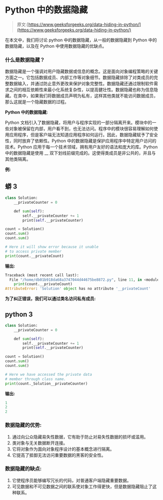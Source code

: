 # Python 中的数据隐藏

> 原文:[https://www.geeksforgeeks.org/data-hiding-in-python/](https://www.geeksforgeeks.org/data-hiding-in-python/)

在本文中，我们将讨论 python 中的数据隐藏，从一般的数据隐藏到 Python 中的数据隐藏，以及在 Python 中使用数据隐藏的优缺点。

### **什么是数据隐藏？**

数据隐藏是一个强调对用户隐藏数据或信息的概念。这是面向对象编程策略的关键方面之一。它包括数据成员、内部工作等对象细节。数据隐藏排除了对类成员的完整数据输入，并通过防止意外更改来保护对象完整性。数据隐藏还通过限制软件需求之间的相互依赖性来最小化系统复杂性，以提高健壮性。数据隐藏也称为信息隐藏。在类中，如果我们将数据成员声明为私有，这样其他类就不能访问数据成员，那么这就是一个隐藏数据的过程。

**Python 中的数据隐藏:**

Python 文档引入了数据隐藏，将用户与程序实现的一部分隔离开来。模块中的一些对象被保留在内部，用户看不到，也无法访问。程序中的模块很容易理解如何使用应用程序，但是客户端无法知道应用程序如何运行。因此，数据隐藏赋予了安全性，同时放弃了依赖性。Python 中的数据隐藏是保护应用程序中特定用户访问的技术。Python 应用于每一个技术领域，拥有用户友好的语法和庞大的库。Python 中的数据隐藏是使用 __ 双下划线前缀完成的。这使得类成员是非公共的，并且与其他类隔离。

**例:**

## 蟒 3

```py
class Solution:
    __privateCounter = 0

    def sum(self):
        self.__privateCounter += 1
        print(self.__privateCounter)

count = Solution()
count.sum()
count.sum()

# Here it will show error because it unable
# to access private member
print(count.__privateCount)
```

**输出:**

```py
Traceback (most recent call last):
  File "/home/db01b918da68a3747044d44675be8872.py", line 11, in <module>
    print(count.__privateCount) 
AttributeError: 'Solution' object has no attribute '__privateCount'
```

**为了纠正错误，我们可以通过类名访问私有成员:**

## python 3

```py
class Solution:
    __privateCounter = 0

    def sum(self):
        self.__privateCounter += 1
        print(self.__privateCounter)

count = Solution()
count.sum()
count.sum()

# Here we have accessed the private data
# member through class name.
print(count._Solution__privateCounter)
```

**输出:**

```py
1
2
2
```

### **数据隐藏的优势:**

1.  通过向公众隐藏易失性数据，它有助于防止对易失性数据的损坏或滥用。
2.  类对象与无关数据断开连接。
3.  它将对象作为面向对象程序设计的基本概念进行隔离。
4.  它提高了抵御无法访问重要数据的黑客的安全性。

### **数据隐藏的缺点:**

1.  它使程序员能够编写冗长的代码，对普通客户端隐藏重要数据。
2.  可见数据和不可见数据之间的联系使对象工作得更快，但是数据隐藏阻止了这种联系。